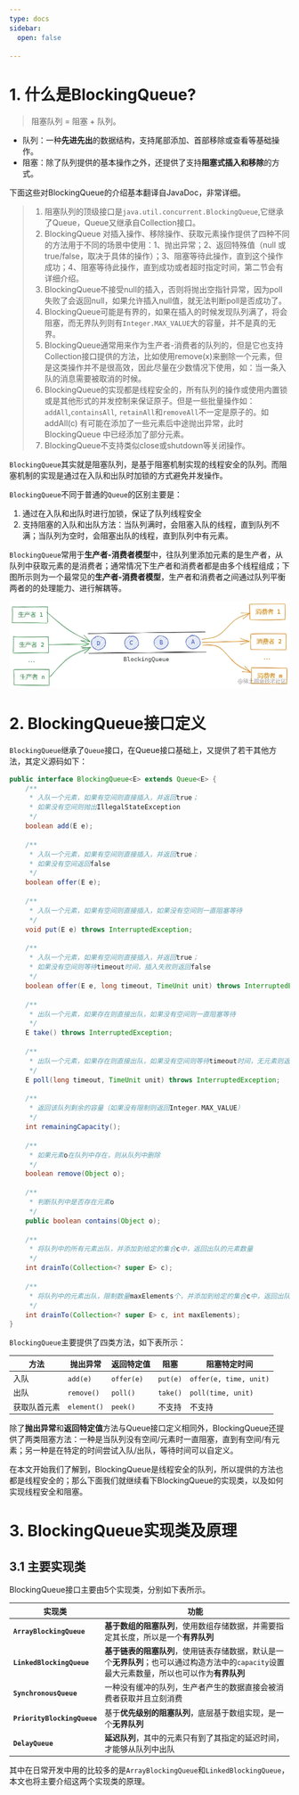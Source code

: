 ```yaml
---
type: docs
sidebar:
  open: false

---
```



# 1. 什么是BlockingQueue?

> 阻塞队列 = 阻塞 + 队列。

- 队列：一种**先进先出**的数据结构，支持尾部添加、首部移除或查看等基础操作。
- 阻塞：除了队列提供的基本操作之外，还提供了支持**阻塞式插入和移除**的方式。

下面这些对BlockingQueue的介绍基本翻译自JavaDoc，非常详细。

> 1. 阻塞队列的顶级接口是`java.util.concurrent.BlockingQueue`,它继承了Queue，Queue又继承自Collection接口。
> 2. BlockingQueue 对插入操作、移除操作、获取元素操作提供了四种不同的方法用于不同的场景中使用：1、抛出异常；2、返回特殊值（null 或 true/false，取决于具体的操作）；3、阻塞等待此操作，直到这个操作成功；4、阻塞等待此操作，直到成功或者超时指定时间，第二节会有详细介绍。
> 3. BlockingQueue不接受null的插入，否则将抛出空指针异常，因为poll失败了会返回null，如果允许插入null值，就无法判断poll是否成功了。
> 4. BlockingQueue可能是有界的，如果在插入的时候发现队列满了，将会阻塞，而无界队列则有`Integer.MAX_VALUE`大的容量，并不是真的无界。
> 5. BlockingQueue通常用来作为生产者-消费者的队列的，但是它也支持Collection接口提供的方法，比如使用remove(x)来删除一个元素，但是这类操作并不是很高效，因此尽量在少数情况下使用，如：当一条入队的消息需要被取消的时候。
> 6. BlockingQueue的实现都是线程安全的，所有队列的操作或使用内置锁或是其他形式的并发控制来保证原子。但是一些批量操作如：`addAll`,`containsAll`, `retainAll`和`removeAll`不一定是原子的。如 addAll(c) 有可能在添加了一些元素后中途抛出异常，此时 BlockingQueue 中已经添加了部分元素。
> 7. BlockingQueue不支持类似close或shutdown等关闭操作。



`BlockingQueue`其实就是阻塞队列，是基于阻塞机制实现的线程安全的队列。而阻塞机制的实现是通过在入队和出队时加锁的方式避免并发操作。

`BlockingQueue`不同于普通的`Queue`的区别主要是：

1. 通过在入队和出队时进行加锁，保证了队列线程安全
2. 支持阻塞的入队和出队方法：当队列满时，会阻塞入队的线程，直到队列不满；当队列为空时，会阻塞出队的线程，直到队列中有元素。

`BlockingQueue`常用于**生产者-消费者模型**中，往队列里添加元素的是生产者，从队列中获取元素的是消费者；通常情况下生产者和消费者都是由多个线程组成；下图所示则为一个最常见的**生产者-消费者模型**，生产者和消费者之间通过队列平衡两者的的处理能力、进行解耦等。

![img](1.BlockingQueue.assets/56a643d303214e32a4e5d4b7bc186a17~tplv-k3u1fbpfcp-zoom-in-crop-mark:1512:0:0:0.awebp)

# 2. BlockingQueue接口定义

`BlockingQueue`继承了`Queue`接口，在Queue接口基础上，又提供了若干其他方法，其定义源码如下：

```java
public interface BlockingQueue<E> extends Queue<E> {
    /**
     * 入队一个元素，如果有空间则直接插入，并返回true；
     * 如果没有空间则抛出IllegalStateException
     */
    boolean add(E e);

    /**
     * 入队一个元素，如果有空间则直接插入，并返回true；
     * 如果没有空间返回false
     */
    boolean offer(E e);

    /**
     * 入队一个元素，如果有空间则直接插入，如果没有空间则一直阻塞等待
     */
    void put(E e) throws InterruptedException;

    /**
     * 入队一个元素，如果有空间则直接插入，并返回true；
     * 如果没有空间则等待timeout时间，插入失败则返回false
     */
    boolean offer(E e, long timeout, TimeUnit unit) throws InterruptedException;

    /**
     * 出队一个元素，如果存在则直接出队，如果没有空间则一直阻塞等待
     */
    E take() throws InterruptedException;

    /**
     * 出队一个元素，如果存在则直接出队，如果没有空间则等待timeout时间，无元素则返回null
     */
    E poll(long timeout, TimeUnit unit) throws InterruptedException;

    /**
     * 返回该队列剩余的容量（如果没有限制则返回Integer.MAX_VALUE）
     */
    int remainingCapacity();

    /**
     * 如果元素o在队列中存在，则从队列中删除
     */
    boolean remove(Object o);

    /**
     * 判断队列中是否存在元素o
     */
    public boolean contains(Object o);

    /**
     * 将队列中的所有元素出队，并添加到给定的集合c中，返回出队的元素数量
     */
    int drainTo(Collection<? super E> c);

    /**
     * 将队列中的元素出队，限制数量maxElements个，并添加到给定的集合c中，返回出队的元素数量
     */
    int drainTo(Collection<? super E> c, int maxElements);
}
```

`BlockingQueue`主要提供了四类方法，如下表所示：

| 方法         | 抛出异常    | 返回特定值 | 阻塞     | 阻塞特定时间           |
| ------------ | ----------- | ---------- | -------- | ---------------------- |
| 入队         | `add(e)`    | `offer(e)` | `put(e)` | `offer(e, time, unit)` |
| 出队         | `remove()`  | `poll()`   | `take()` | `poll(time, unit)`     |
| 获取队首元素 | `element()` | `peek()`   | 不支持   | 不支持                 |

除了**抛出异常**和**返回特定值**方法与Queue接口定义相同外，BlockingQueue还提供了两类阻塞方法：一种是当队列没有空间/元素时一直阻塞，直到有空间/有元素；另一种是在特定的时间尝试入队/出队，等待时间可以自定义。

在本文开始我们了解到，BlockingQueue是线程安全的队列，所以提供的方法也都是线程安全的；那么下面我们就继续看下BlockingQueue的实现类，以及如何实现线程安全和阻塞。

# 3. BlockingQueue实现类及原理

## 3.1 主要实现类

BlockingQueue接口主要由5个实现类，分别如下表所示。

| 实现类                      | 功能                                                         |
| --------------------------- | ------------------------------------------------------------ |
| **`ArrayBlockingQueue`**    | **基于数组的阻塞队列**，使用数组存储数据，并需要指定其长度，所以是一个**有界队列** |
| **`LinkedBlockingQueue`**   | **基于链表的阻塞队列**，使用链表存储数据，默认是一个**无界队列**；也可以通过构造方法中的`capacity`设置最大元素数量，所以也可以作为**有界队列** |
| **`SynchronousQueue`**      | 一种没有缓冲的队列，生产者产生的数据直接会被消费者获取并且立刻消费 |
| **`PriorityBlockingQueue`** | 基于**优先级别的阻塞队列**，底层基于数组实现，是一个**无界队列** |
| **`DelayQueue`**            | **延迟队列**，其中的元素只有到了其指定的延迟时间，才能够从队列中出队 |

其中在日常开发中用的比较多的是`ArrayBlockingQueue`和`LinkedBlockingQueue`，本文也将主要介绍这两个实现类的原理。

